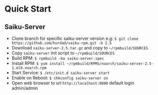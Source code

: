 Quick Start
=======
 
 Saiku-Server
---------------------
* Clone branch for specific saiku-server version e.g: ```$ git clone https://github.com/hurdad/saiku-rpm.git -b 2.5```
* Download ```saiku-server-2.5.tar.gz``` and copy to ```~/rpmbuild/SOURCES```
* Copy ```saiku-server``` init script to ```~/rpmbuild/SOURCES```
* Build RPM: ```$ rpmbuild -ba saiku-server.spec```
* Install RPM: ```$ yum install ~/rpmbuild/RPMS/noarch/saiku-server-2.5-1.el6.noarch.rpm```
* Start Service: ```$ /etc/init.d saiku-server start```
* Enable on Reboot: ```$ chkconfig saiku-server on```
* Open web browser to url ```http://localhost:8080``` default login admin/admin
